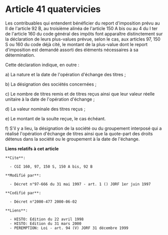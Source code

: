 # Article 41 quatervicies

Les contribuables qui entendent bénéficier du report d'imposition prévu au II de l'article 92 B, au troisième alinéa de
l'article 150 A bis ou au 4 du I ter de l'article 160 du code général des impôts font apparaître distinctement sur la
déclaration de leurs plus-values prévue, selon le cas, aux articles 97, 150 S ou 160 du code déjà cité, le montant de la
plus-value dont le report d'imposition est demandé assorti des éléments nécessaires à sa détermination.

Cette déclaration indique, en outre :

a) La nature et la date de l'opération d'échange des titres ;

b) La désignation des sociétés concernées ;

c) Le nombre de titres remis et de titres reçus ainsi que leur valeur réelle unitaire à la date de l'opération d'échange ;

d) La valeur nominale des titres reçus ;

e) Le montant de la soulte reçue, le cas échéant.

f) S'il y a lieu, la désignation de la société ou du groupement interposé qui a réalisé l'opération d'échange de titres ainsi
que la quote-part des droits détenus dans la société ou le groupement à la date de l'échange.

**Liens relatifs à cet article**

	**Cite**:

	  - CGI 160, 97, 150 S, 150 A bis, 92 B

	**Modifié par**:

	  - Décret n°97-666 du 31 mai 1997 - art. 1 () JORF 1er juin 1997

	**Codifié par**:

	  - Décret n°2000-477 2000-06-02

	**Liens**:

	  - HISTO: Edition du 22 avril 1998
	  - HISTO: Edition du 31 mars 2000
	  - PEREMPTION: Loi - art. 94 (V) JORF 31 décembre 1999
